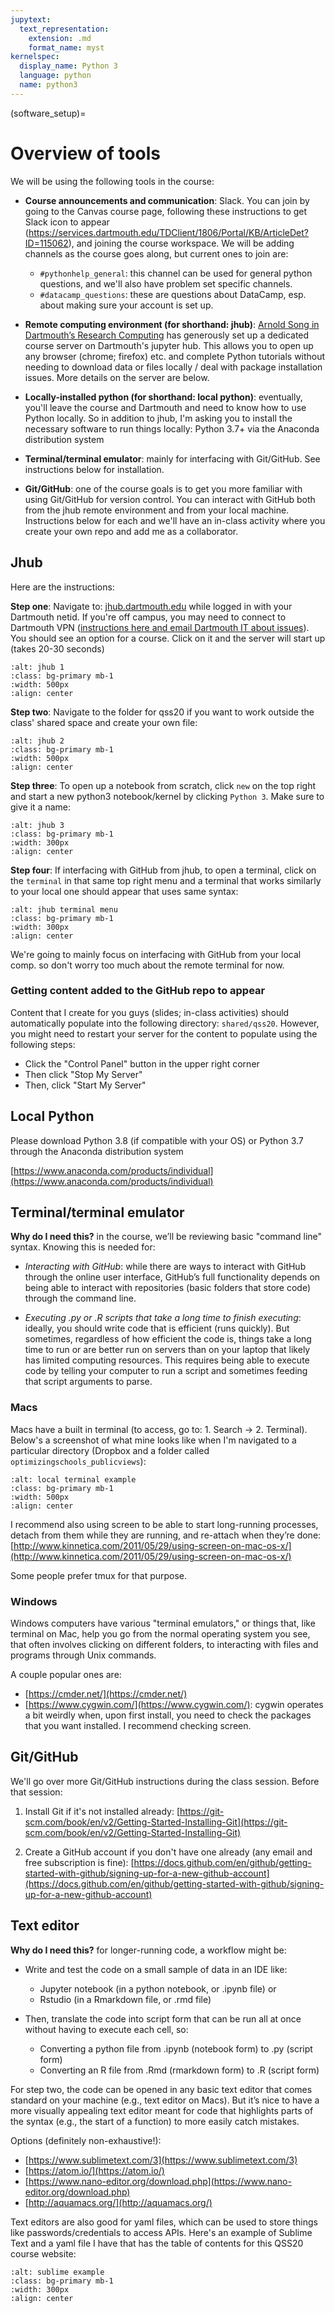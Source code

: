 ```yaml
---
jupytext:
  text_representation:
    extension: .md
    format_name: myst
kernelspec:
  display_name: Python 3
  language: python
  name: python3
---
```


(software_setup)=

# Overview of tools

We will be using the following tools in the course:

- **Course announcements and communication**: Slack. You can join by going to the Canvas course page, following these instructions to get Slack icon to appear (https://services.dartmouth.edu/TDClient/1806/Portal/KB/ArticleDet?ID=115062), and joining the course workspace. We will be adding channels as the course goes along, but current ones to join are:

    - `#pythonhelp_general`: this channel can be used for general python questions, and we'll also have problem set specific channels.
    - `#datacamp_questions`: these are questions about DataCamp, esp. about making sure your account is set up.
    
- **Remote computing environment (for shorthand: jhub)**: [Arnold Song in Dartmouth’s Research Computing](https://itc.dartmouth.edu/people/arnold-song) has generously set up a dedicated course server on Dartmouth's jupyter hub. This allows you to open up any browser (chrome; firefox) etc. and complete Python tutorials without needing to download data or files locally / deal with package installation issues. More details on the server are below.

- **Locally-installed python (for shorthand: local python)**: eventually, you'll leave the course and Dartmouth and need to know how to use Python locally. So in addition to jhub, I'm asking you to install the necessary software to run things locally: Python 3.7+ via the Anaconda distribution system

- **Terminal/terminal emulator**: mainly for interfacing with Git/GitHub. See instructions below for installation.

- **Git/GitHub**: one of the course goals is to get you more familiar with using Git/GitHub for version control. You can interact with GitHub both from the jhub remote environment and from your local machine. Instructions below for each and we'll have an in-class activity where you create your own repo and add me as a collaborator. 


## Jhub

Here are the instructions:

**Step one**: Navigate to: [jhub.dartmouth.edu](https://jhub.dartmouth.edu/) while logged in with your Dartmouth netid. If you're off campus, you may need to connect to Dartmouth VPN ([instructions here and email Dartmouth IT about issues](https://services.dartmouth.edu/TDClient/1806/Portal/KB/ArticleDet?ID=66806)). You should see an option for a course. Click on it and the server will start up (takes 20-30 seconds)

```{image} ../images/jhub1.png
:alt: jhub 1
:class: bg-primary mb-1
:width: 500px
:align: center
```

**Step two**: Navigate to the folder for qss20 if you want to work outside the class' shared space and create your own file:

```{image} ../images/jhub2.png
:alt: jhub 2
:class: bg-primary mb-1
:width: 500px
:align: center
```

**Step three**: To open up a notebook from scratch, click `new` on the top right and start a new python3 notebook/kernel by clicking `Python 3`. Make sure to give it a name:

```{image} ../images/jhub3.png
:alt: jhub 3
:class: bg-primary mb-1
:width: 300px
:align: center
```


**Step four**: If interfacing with GitHub from jhub, to open a terminal, click on the `terminal` in that same top right menu and a terminal that works similarly to your local one should appear that uses same syntax: 


```{image} ../images/terminal.png
:alt: jhub terminal menu
:class: bg-primary mb-1
:width: 300px
:align: center
```

We're going to mainly focus on interfacing with GitHub from your local comp. so don't worry too much about the remote terminal for now.

### Getting content added to the GitHub repo to appear

Content that I create for you guys (slides; in-class activities) should automatically populate into the following directory: `shared/qss20`. However, you might need to restart your server for the content to populate using the following steps:

- Click the "Control Panel" button in the upper right corner
- Then click "Stop My Server"
- Then, click "Start My Server"



## Local Python

Please download Python 3.8 (if compatible with your OS) or Python 3.7 through the Anaconda distribution system

[https://www.anaconda.com/products/individual](https://www.anaconda.com/products/individual)


## Terminal/terminal emulator


**Why do I need this?** in the course, we’ll be reviewing basic "command line" syntax. Knowing this is needed for:

- *Interacting with GitHub*: while there are ways to interact with GitHub through the online user interface, GitHub’s full functionality depends on being able to interact with repositories (basic folders that store code) through the command line.

-  *Executing .py or .R scripts that take a long time to finish executing*: ideally, you should write code that is efficient (runs quickly). But sometimes, regardless of how efficient the code is, things take a long time to run or are better run on servers than on your laptop that likely has limited computing resources. This requires being able to execute code by telling your computer to run a script and sometimes feeding that script arguments to parse.

### Macs

Macs have a built in terminal (to access, go to: 1. Search -> 2. Terminal). Below's a screenshot of what mine looks like when I'm navigated to a particular directory (Dropbox and a folder called `optimizingschools_publicviews`):

```{image} ../images/local_terminal.png
:alt: local terminal example
:class: bg-primary mb-1
:width: 500px
:align: center
```


I recommend also using screen to be able to start long-running processes, detach from them while they are running, and re-attach when they’re done: [http://www.kinnetica.com/2011/05/29/using-screen-on-mac-os-x/](http://www.kinnetica.com/2011/05/29/using-screen-on-mac-os-x/)

Some people prefer tmux for that purpose.


### Windows

Windows computers have various "terminal emulators," or things that, like terminal on Mac, help you go from the normal operating system you see, that often involves clicking on different folders, to interacting with files and programs through Unix commands. 

A couple popular ones are:

- [https://cmder.net/](https://cmder.net/)
- [https://www.cygwin.com/](https://www.cygwin.com/): cygwin operates a bit weirdly when, upon first install, you need to check the packages that you want installed. I recommend checking screen.


## Git/GitHub

We'll go over more Git/GitHub instructions during the class session. Before that session:

1. Install Git if it's not installed already: [https://git-scm.com/book/en/v2/Getting-Started-Installing-Git](https://git-scm.com/book/en/v2/Getting-Started-Installing-Git)

2. Create a GitHub account if you don't have one already (any email and free subscription is fine): [https://docs.github.com/en/github/getting-started-with-github/signing-up-for-a-new-github-account](https://docs.github.com/en/github/getting-started-with-github/signing-up-for-a-new-github-account)

## Text editor

**Why do I need this?** for longer-running code, a workflow might be:

- Write and test the code on a small sample of data in an IDE like:
    - Jupyter notebook (in a python notebook, or .ipynb file) or
    -  Rstudio (in a Rmarkdown file, or .rmd file)

- Then, translate the code into script form that can be run all at once without having to execute each cell, so:

    - Converting a python file from .ipynb (notebook form) to .py (script form)
    - Converting an R file from .Rmd (rmarkdown form) to .R (script form)

For step two, the code can be opened in any basic text editor that comes standard on your machine (e.g., text editor on Macs). But it’s nice to have a more visually appealing text editor meant for code that highlights parts of the syntax (e.g., the start of a function) to more easily catch mistakes.

Options (definitely non-exhaustive!):

- [https://www.sublimetext.com/3](https://www.sublimetext.com/3)
- [https://atom.io/](https://atom.io/)
- [https://www.nano-editor.org/download.php](https://www.nano-editor.org/download.php)
- [http://aquamacs.org/](http://aquamacs.org/)

Text editors are also good for yaml files, which can be used to store things like passwords/credentials to access APIs. Here's an example of Sublime Text and a yaml file I have that has the table of contents for this QSS20 course website:

```{image} ../images/sublime_example.png
:alt: sublime example
:class: bg-primary mb-1
:width: 300px
:align: center
```


